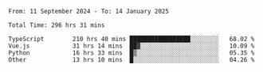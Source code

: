 <!--START_SECTION:waka-->

```abap
From: 11 September 2024 - To: 14 January 2025

Total Time: 296 hrs 31 mins

TypeScript        210 hrs 40 mins █████████████████░░░░░░░░   68.02 %
Vue.js            31 hrs 14 mins  ██▓░░░░░░░░░░░░░░░░░░░░░░   10.09 %
Python            16 hrs 33 mins  █▒░░░░░░░░░░░░░░░░░░░░░░░   05.35 %
Other             13 hrs 10 mins  █░░░░░░░░░░░░░░░░░░░░░░░░   04.26 %
```

<!--END_SECTION:waka-->
